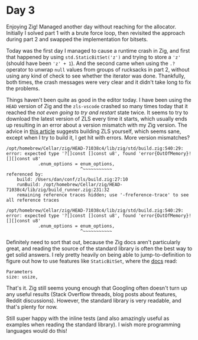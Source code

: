 # Day 3

Enjoying Zig! Managed another day without reaching for the allocator. Initially I solved part 1 with a brute force loop, then revisited the approach during part 2 and swapped the implementation for bitsets.

Today was the first day I managed to cause a runtime crash in Zig, and first that happened by using `std.StaticBitSet('z')` and trying to store a `'z'` (should have been `'z' + 1`). And the second came when using the `.?` operator to unwrap `null` values from groups of rucksacks in part 2, without using any kind of check to see whether the iterator was done. Thankfully, both times, the crash messages were very clear and it didn't take long to fix the problems.

Things haven't been quite as good in the editor today. I have been using the `HEAD` version of Zig and the `zls-vscode` crashed so many times today that it reached the _not even going to try and restart_ state twice. It seems to try to download the latest version of ZLS every time it starts, which usually ends up resulting in an error about a version mismatch with my Zig version. The advice in [this article](https://zig.news/jarredsumner/setting-up-visual-studio-code-for-writing-zig-kcj) suggests building ZLS yourself, which seems sane, except when I try to build it, I get hit with errors. More version mismatches?

```zig
/opt/homebrew/Cellar/zig/HEAD-71038c4/lib/zig/std/build.zig:540:29: error: expected type '?[]const []const u8', found 'error{OutOfMemory}![][]const u8'
            .enum_options = enum_options,
                            ^~~~~~~~~~~~
referenced by:
    build: /Users/dan/conf/zls/build.zig:27:10
    runBuild: /opt/homebrew/Cellar/zig/HEAD-71038c4/lib/zig/build_runner.zig:231:32
    remaining reference traces hidden; use '-freference-trace' to see all reference traces

/opt/homebrew/Cellar/zig/HEAD-71038c4/lib/zig/std/build.zig:540:29: error: expected type '?[]const []const u8', found 'error{OutOfMemory}![][]const u8'
            .enum_options = enum_options,
                            ^~~~~~~~~~~~
```

Definitely need to sort that out, because the Zig docs aren't particularly great, and reading the source of the standard library is often the best way to get solid answers. I rely pretty heavily on being able to jump-to-definition to figure out how to use features like `StaticBitSet`, where the [docs](https://ziglang.org/documentation/master/std/#root;StaticBitSet) read:

```
Parameters
size: usize,
```

That's it. Zig still seems young enough that Googling often doesn't turn up any useful results (Stack Overflow threads, blog posts about features, Reddit discussions). However, the standard library is very readable, and that's plenty for now.

Still super happy with the inline tests (and also amazingly useful as examples when reading the standard library). I wish more programming languages would do this!
